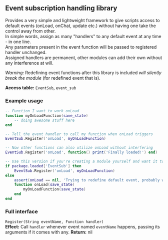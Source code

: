 ## Event subscription handling library
Provides a very simple and lightweight framework to give scripts access to default events (onLoad, onChat, update etc.) without having one take the control away from other.  
In simple words, assign as many "handlers" to any default event at any time - in one line.  
Any parameters present in the event function will be passed to registered handler unchanged.  
Assigned handlers are permanent, other modules can add their own without any interference at will.  

*Warning:* Redefining event functions after this library is included *will silently break the module* (for redefined event that is).

**Access table:** ``EventSub``, ``event_sub``

### Example usage
```lua
-- Function I want to work onLoad
function myOnLoadFunction(save_state)
    -- doing awesome stuff here
end

-- Tell the event handler to call my function when onLoad triggers
EventSub.Register('onLoad', myOnLoadFunction)

-- Now other functions can also utilize onLoad without interfering
EventSub.Register('onLoad', function() print('Finally loaded!') end)

-- Use this version if you're creating a module yourself and want it to be more versatile
if package.loaded['EventSub'] then
    EventSub.Register('onLoad', myOnLoadFunction)
else
    assert(onLoad == nil, 'Trying to redefine default event, probably will break something!')
    function onLoad(save_state)
        myOnLoadFunction(save_state)
    end
end
```

### Full interface
``Register(String eventName, Function handler)``  
**Effect:** Call ``handler`` whenever event named ``eventName`` happens, passing its arguments if it comes with any.
**Return:** nil
